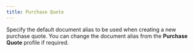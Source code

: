 ```yaml
---
title: Purchase Quote
---
```



Specify the default document alias to be used when creating a new purchase quote. You can change the document alias from the **Purchase Quote** profile if required.
